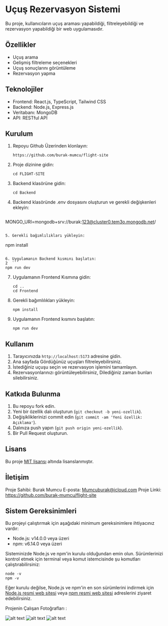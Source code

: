 # Uçuş Rezervasyon Sistemi

Bu proje, kullanıcıların uçuş araması yapabildiği, filtreleyebildiği ve rezervasyon yapabildiği bir web uygulamasıdır.

## Özellikler

- Uçuş arama
- Gelişmiş filtreleme seçenekleri
- Uçuş sonuçlarını görüntüleme
- Rezervasyon yapma

## Teknolojiler

- Frontend: React.js, TypeScript, Tailwind CSS
- Backend: Node.js, Express.js
- Veritabanı: MongoDB
- API: RESTful API

## Kurulum

1. Repoyu Github Üzerinden klonlayın:
   ```
   https://github.com/burak-mumcu/flight-site
   ```

2. Proje dizinine gidin:
   ```
   cd FLIGHT-SITE
   ```

3. Backend klasörüne gidin:
   ```
   cd Backend
   ```

4. Backend klasöründe .env dosyasını oluşturun ve gerekli değişkenleri ekleyin:
   ```
  MONGO_URI=mongodb+srv://burak:123@cluster0.tem3o.mongodb.net/
   ```

5. Gerekli bağımlılıkları yükleyin:
   ```
   npm install
   ```

6. Uygulamanın Backend kısmını başlatın:
 2  ```
   npm run dev
   ```

7. Uygulamanın Frontend Kısmına gidin:
   ```
   cd ..
   cd Frontend
   ```
8. Gerekli bağımlılıkları yükleyin:
   ```
   npm install
   ```

9. Uygulamanın Frontend kısmını başlatın:
   ```
   npm run dev
   ```

## Kullanım

1. Tarayıcınızda `http://localhost:5173` adresine gidin.
2. Ana sayfada Gördüğünüz uçuşları filtreleyebilirsiniz.
3. İstediğiniz uçuşu seçin ve rezervasyon işlemini tamamlayın.
4. Rezervasyonlarınızı görüntüleyebilirsiniz, Dilediğiniz zaman bunları silebilirsiniz.

## Katkıda Bulunma

1. Bu repoyu fork edin.
2. Yeni bir özellik dalı oluşturun (`git checkout -b yeni-ozellik`).
3. Değişikliklerinizi commit edin (`git commit -am 'Yeni özellik: Açıklama'`).
4. Dalınıza push yapın (`git push origin yeni-ozellik`).
5. Bir Pull Request oluşturun.

## Lisans

Bu proje [MIT lisansı](https://opensource.org/licenses/MIT) altında lisanslanmıştır.

## İletişim

Proje Sahibi: Burak Mumcu
E-posta: Mumcuburak@icloud.com
Proje Linki: https://github.com/burak-mumcu/flight-site

## Sistem Gereksinimleri

Bu projeyi çalıştırmak için aşağıdaki minimum gereksinimlere ihtiyacınız vardır:

- Node.js: v14.0.0 veya üzeri
- npm: v6.14.0 veya üzeri

Sisteminizde Node.js ve npm'in kurulu olduğundan emin olun. Sürümlerinizi kontrol etmek için terminal veya komut istemcisinde şu komutları çalıştırabilirsiniz:

```
node -v
npm -v
```

Eğer kurulu değilse, Node.js ve npm'in en son sürümlerini indirmek için [Node.js resmi web sitesi](https://nodejs.org/) veya [npm resmi web sitesi](https://www.npmjs.com/get-npm) adreslerini ziyaret edebilirsiniz.


Projenin Çalışan Fotoğrafları : 

![alt text](<Ekran görüntüsü 2024-09-22 142655.png>)
![alt text](<Ekran görüntüsü 2024-09-22 142705.png>)
![alt text](<Ekran görüntüsü 2024-09-22 142722.png>)